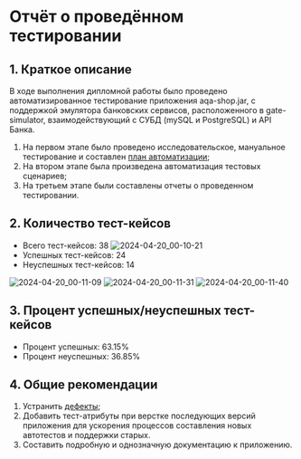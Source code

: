 # Отчёт о проведённом тестировании

## 1. Краткое описание

В ходе выполнения дипломной работы было проведено автоматизированное тестирование приложения aqa-shop.jar,
с поддержкой эмулятора банковских сервисов, расположенного в gate-simulator, взаимодействующий с СУБД (mySQL и PostgreSQL) и API Банка.

1. На первом этапе было проведено исследовательское,
   мануальное тестирование и составлен [план автоматизации](https://github.com/Liebenfels-18/diploma_QA_Yarych/blob/master/Plan.md);
2. На втором этапе была произведена автоматизация тестовых сценариев;
3. На третьем этапе были составлены отчеты о проведенном тестировании.

## 2. Количество тест-кейсов

- Всего тест-кейсов: 38
![2024-04-20_00-10-21](https://github.com/Liebenfels-18/diploma_QA_Yarych/assets/69791271/623f7928-6181-4527-bec3-9ad7cea5bb1c)
- Успешных тест-кейсов: 24
- Неуспешных тест-кейсов: 14

![2024-04-20_00-11-09](https://github.com/Liebenfels-18/diploma_QA_Yarych/assets/69791271/9cd6e569-a154-4db1-9203-c84732e2631b)
![2024-04-20_00-11-31](https://github.com/Liebenfels-18/diploma_QA_Yarych/assets/69791271/4cd0691e-18a9-457e-9b8a-5124fd047df4)
![2024-04-20_00-11-40](https://github.com/Liebenfels-18/diploma_QA_Yarych/assets/69791271/e070f1cd-5492-45a4-8293-9e5c1302c16c)



## 3. Процент успешных/неуспешных тест-кейсов

- Процент успешных: 63.15%
- Процент неуспешных: 36.85%

## 4. Общие рекомендации

1. Устранить [дефекты](https://github.com/Liebenfels-18/diploma_QA_Yarych/issues);
2. Добавить тест-атрибуты при верстке последующих версий приложения для ускорения процессов составления новых автотестов и поддержки старых.
3. Составить подробную и однозначную документацию к приложению.
